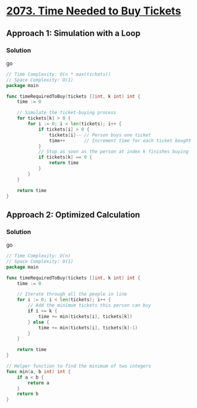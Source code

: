 # [2073. Time Needed to Buy Tickets](https://leetcode.com/problems/time-needed-to-buy-tickets/)

## Approach 1: Simulation with a Loop

### Solution
go
```go
// Time Complexity: O(n * max(tickets))
// Space Complexity: O(1)
package main

func timeRequiredToBuy(tickets []int, k int) int {
    time := 0

    // Simulate the ticket-buying process
    for tickets[k] > 0 {
        for i := 0; i < len(tickets); i++ {
            if tickets[i] > 0 {
                tickets[i]-- // Person buys one ticket
                time++       // Increment time for each ticket bought
            }
            // Stop as soon as the person at index k finishes buying
            if tickets[k] == 0 {
                return time
            }
        }
    }

    return time
}
```

## Approach 2: Optimized Calculation

### Solution
go
```go
// Time Complexity: O(n)
// Space Complexity: O(1)
package main

func timeRequiredToBuy(tickets []int, k int) int {
    time := 0

    // Iterate through all the people in line
    for i := 0; i < len(tickets); i++ {
        // Add the minimum tickets this person can buy
        if i <= k {
            time += min(tickets[i], tickets[k])
        } else {
            time += min(tickets[i], tickets[k]-1)
        }
    }

    return time
}

// Helper function to find the minimum of two integers
func min(a, b int) int {
    if a < b {
        return a
    }
    return b
}
```


